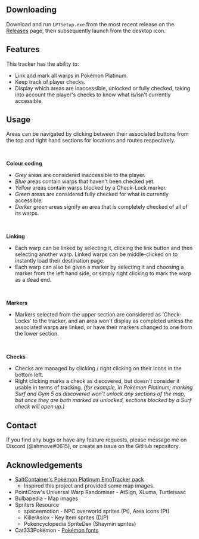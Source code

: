 ## Downloading
Download and run `LPTSetup.exe` from the most recent release on the [Releases](https://github.com/shmove/LeahsPlatinumTracker/releases) page, then subsequently launch from the desktop icon.

## Features
This tracker has the ability to:
- Link and mark all warps in Pokémon Platinum.
- Keep track of player checks.
- Display which areas are inaccessible, unlocked or fully checked, taking into account the player's checks to know what is/isn't currently accessible.

## Usage
Areas can be navigated by clicking between their associated buttons from the top and right hand sections for locations and routes respectively.	<br />

<br />

<b>Colour coding</b>
- *Grey* areas are considered inaccessible to the player.
- *Blue* areas contain warps that haven't been checked yet.
- *Yellow* areas contain warps blocked by a Check-Lock marker.
- *Green* areas are considered fully checked for what is currently accessible.
- *Darker green* areas signify an area that is completely checked of all of its warps.

<br />

<b>Linking</b>
- Each warp can be linked by selecting it, clicking the link button and then selecting another warp. Linked warps can be middle-clicked on to instantly load their destination page. <br />
- Each warp can also be given a marker by selecting it and choosing a marker from the left hand side, or simply right clicking to mark the warp as a dead end.

<br />

<b>Markers</b>
- Markers selected from the upper section are considered as 'Check-Locks' to the tracker, and an area won't display as completed unless the associated warps are linked, or have their markers changed to one from the lower section.

<br />

<b>Checks</b>
- Checks are managed by clicking / right clicking on their icons in the bottom left. 
- Right clicking marks a check as discovered, but doesn't consider it usable in terms of tracking. <em>(for example, in Pokémon Platinum; marking Surf and Gym 5 as discovered won't unlock any sections of the map, but once they are both marked as unlocked, sections blocked by a Surf check will open up.)</em>

## Contact
If you find any bugs or have any feature requests, please message me on Discord (@shmove#0615), or create an issue on the GitHub repository.

## Acknowledgements
- [SaltContainer's Pokémon Platinum EmoTracker pack](https://github.com/SaltContainer/PokemonPlatinumMapRandoTracker)
	- Inspired this project and provided some map images.
- PointCrow's Universal Warp Randomiser - AtSign, XLuma, Turtleisaac
- Bulbapedia - Map images
- Spriters Resource
	- spaceemotion - NPC overworld sprites (Pt), Area Icons (Pt)
	- KillerAslox - Key Item sprites (D/P)
	- Pokencyclopedia SpriteDex (Shaymin sprites)
- Cat333Pokémon - [Pokémon fonts](http://www.victoryroad.net/showthread.php?t=1507)
